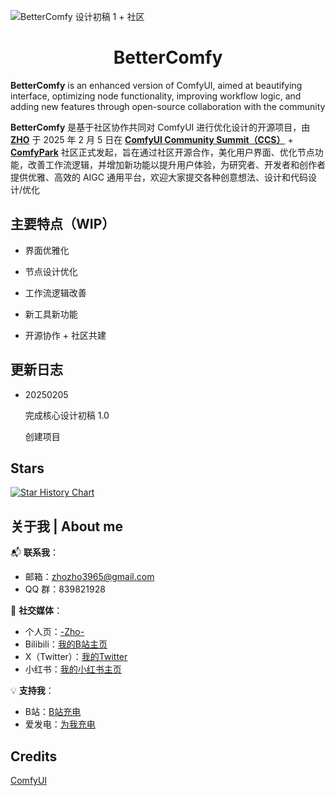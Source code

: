 
![BetterComfy 设计初稿 1 + 社区](https://github.com/user-attachments/assets/5fa989dd-98f3-4963-a3a6-05d3f7302e2e)



<!---
# BetterComfy
--->

<h1 align="center">BetterComfy</h1>

<!---
## 项目介绍 | Info


<div align="center">
--->
**BetterComfy** is an enhanced version of ComfyUI, aimed at beautifying interface, optimizing node functionality, improving workflow logic, and adding new features through open-source collaboration with the community


**BetterComfy** 是基于社区协作共同对 ComfyUI 进行优化设计的开源项目，由 [**ZHO**](https://github.com/ZHO-ZHO-ZHO) 于 2025 年 2 月 5 日在 [**ComfyUI Community Summit（CCS）**](https://comfycommunity.com/) + [**ComfyPark**](https://comfypark.cn/)  社区正式发起，旨在通过社区开源合作，美化用户界面、优化节点功能，改善工作流逻辑，并增加新功能以提升用户体验，为研究者、开发者和创作者提供优雅、高效的 AIGC 通用平台，欢迎大家提交各种创意想法、设计和代码设计/优化

<div align="left">


## 主要特点（WIP）

- 界面优雅化
  
- 节点设计优化
  
- 工作流逻辑改善
  
- 新工具新功能

- 开源协作 + 社区共建



## 更新日志

- 20250205

  完成核心设计初稿 1.0

  创建项目
  

## Stars 

[![Star History Chart](https://api.star-history.com/svg?repos=ZHO-ZHO-ZHO/BetterComfy&type=Date)](https://star-history.com/#ZHO-ZHO-ZHO/BetterComfy&Date)


## 关于我 | About me

📬 **联系我**：
- 邮箱：zhozho3965@gmail.com
- QQ 群：839821928

🔗 **社交媒体**：
- 个人页：[-Zho-](https://jike.city/zho)
- Bilibili：[我的B站主页](https://space.bilibili.com/484366804)
- X（Twitter）：[我的Twitter](https://twitter.com/ZHO_ZHO_ZHO)
- 小红书：[我的小红书主页](https://www.xiaohongshu.com/user/profile/63f11530000000001001e0c8?xhsshare=CopyLink&appuid=63f11530000000001001e0c8&apptime=1690528872)

💡 **支持我**：
- B站：[B站充电](https://space.bilibili.com/484366804)
- 爱发电：[为我充电](https://afdian.com/a/ZHOZHO)


## Credits

[ComfyUI](https://github.com/comfyanonymous/ComfyUI)
